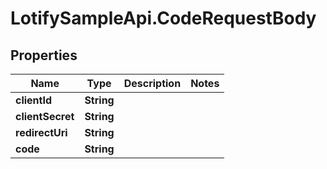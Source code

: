 # LotifySampleApi.CodeRequestBody

## Properties

Name | Type | Description | Notes
------------ | ------------- | ------------- | -------------
**clientId** | **String** |  | 
**clientSecret** | **String** |  | 
**redirectUri** | **String** |  | 
**code** | **String** |  | 


